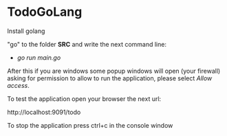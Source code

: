 # TodoGoLang
Install golang

"go" to the folder <b>SRC</b> and write the next command line:
- _go run main.go_
 
After this if you are windows some popup windows will open (your firewall) asking for permission to allow to run the application, please select *Allow access*.

To test the application open your browser the next url:

http://localhost:9091/todo

To stop the application press ctrl+c in the console window
